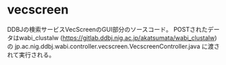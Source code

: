 # vecscreen
DDBJの検索サービスVecScreenのGUI部分のソースコード。
POSTされたデータはwabi_clustalw (https://gitlab.ddbj.nig.ac.jp/akatsumata/wabi_clustalw) の 
jp.ac.nig.ddbj.wabi.controller.vecscreen.VecscreenController.java に渡されて実行される。